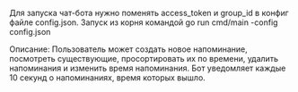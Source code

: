Для запуска чат-бота нужно поменять access_token и group_id в конфиг файле config.json. Запуск из корня командой go run cmd/main -config config.json

Описание:
Пользователь может создать новое напоминание, посмотреть существующие, просортировать их по времени, удалить напоминания и изменить время напоминания. Бот уведомляет каждые 10 секунд о напоминаниях, время которых вышло.
